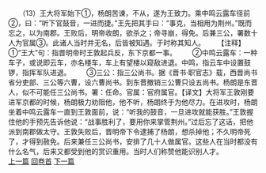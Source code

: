 　　（13）王大将军始下①，杨朗苦谏，不从，遂为王致力。乘中鸣云露车径前②，曰：“听下官鼓音，一进而捷。”王先把其手曰：“事克，当相用为荆州。”既而忘之，以为南郡。王败后，明帝收朗，欲杀之；帝寻崩，得免。后兼三公，署数十人为官属③。此诸人当时并无名，后皆被知遇。于时称其知人。
　　【注释】①“王大”句：指晋明帝时王敦起兵反，东下京都一事。
　　②中鸣云露车：一种车子，或说即云车，亦名楼车，车上有望楼以窥敌进退。中鸣，指云车中设置鼓锣，指挥军队进退。
　　③三公：指三公尚书。据《晋书·职官志》载，西晋尚书省分吏部、三公等六曹，设六曹尚书。到东晋撤销三公曹只设五尚书。杨朗是东晋人，似不可能任三公尚书。署：任命。官属：官府属官。【译文】大将军王敦刚要进军京都的时候，杨朗极力劝阻他，他不听，杨朗终于为他尽力。在进攻时，杨朗坐着中鸣云露车一直到王敦面前，说：“听我的鼓音，一旦进攻就能获胜。”王敦握住他的手预先告诉他说：“战事胜利了，要用你来掌管荆州。”过后忘了这话，把他派到南郡做太守。王敦失败后，晋明帝下令逮捕了杨朗，想杀掉他；不久明帝死了，才得到赦免。后来兼任三公尚书，安排了几十人做属官。这些人在当时都没有什么名气，后来又都受到他的赏识重用。当时人们称赞他能识别人才。
<br>[上一篇](07_12) [回卷首](07_00) [下一篇](07_14)
